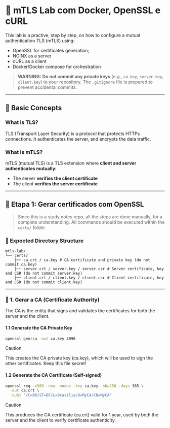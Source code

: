 # 🔐 mTLS Lab com Docker, OpenSSL e cURL

This lab is a practive, step by step, on how to configure a mutual authentication TLS (mTLS) using:

 - OpenSSL for certificates generation;
 - NGINX as a server
 - cURL as a client
 - Docker/Docker compose for orchestration

 > **WARNING:** **Do not commit any private keys** (e.g., `ca.key`, `server.key`, `client.key`) to your repository. The `.gitignore` file is prepared to prevent accidental commits.

 ---

 ## 🧠 Basic Concepts

 ### What is TLS?
 TLS (Transport Layer Security) is a protocol that protects HTTPs connections. It authenticates the server, and encrypts the data traffic.

### What is mTLS?
 mTLS (mutual TLS) is a TLS extension where **client and server authenticates mutually**:
  - The server **verifies the client certificate**
  - The client **verifies the server certificate**

---

## 🧪 Etapa 1: Gerar certificados com OpenSSL

> Since this is a study notes repo, all the steps are done manually, for a complete understanding. All commands should be executed within the `certs/` folder.

### 📁 Expected Directory Structure

```
mtls-lab/
└── certs/
    ├── ca.crt / ca.key # CA certificate and private key (do not commit ca.key)
    ├── server.crt / server.key / server.csr # Server certificate, key and CSR (do not commit server.key) 
    ├── client.crt / client.key / client.csr # Client certificate, key and CSR (do not commit client.key)
```

---

### 🔹 1. Gerar a CA (Certificate Authority)

The CA is the entity that signs and validates the certificates for both the server and the client.

#### 1.1 Generate the CA Private Key
```bash
openssl genrsa -out ca.key 4096
```
> [!CAUTION]
> This creates the CA private key (ca.key), which will be used to sign the other certificates. Keep this file secret!

#### 1.2 Generate the CA Certificate (Self-signed)
```bash
openssl req -x509 -new -nodes -key ca.key -sha256 -days 365 \
  -out ca.crt \
  -subj "/C=BR/ST=DF/L=Brasilia/O=MyCA/CN=MyCA"
```
> [!CAUTION]
> This produces the CA certificate (ca.crt) valid for 1 year, used by both the server and the client to verify certificate authenticity.

